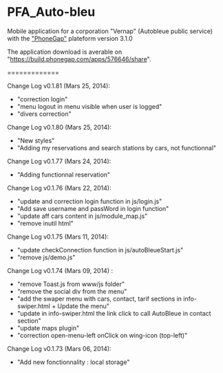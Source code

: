 PFA_Auto-bleu
=============
<p>Mobile application for a corporation "Vernap" (Autobleue public service) with the <a href="http://phonegap.com/">"PhoneGap"</a> plateform version 3.1.0</p>

The application download is averable on "https://build.phonegap.com/apps/576646/share".


=============

<p>Change Log v0.1.81 (Mars 25, 2014):
<ul>
    <li>"correction login"</li>
	<li>"menu logout in menu visible when user is logged"</li>
	<li>"divers correction"</li>
</ul></p>

<p>Change Log v0.1.80 (Mars 25, 2014):
<ul>
    <li>"New styles"</li>
	<li>"Adding my reservations and search stations by cars, not functionnal"</li>
</ul></p>

<p>Change Log v0.1.77 (Mars 24, 2014):
<ul>
    <li>"Adding functionnal reservation"</li>
</ul></p>

<p>Change Log v0.1.76 (Mars 22, 2014):
<ul>
    <li>"update and correction login function in js/login.js"</li>
	<li>"Add save username and passWord in login function"</li>
	<li>"update aff cars content in js/module_map.js"</li>
	<li>"remove inutil html"</li>
</ul></p>

<p>Change Log v0.1.75 (Mars 11, 2014):
<ul>
    <li>"update checkConnection function in js/autoBleueStart.js"</li>
	<li>"remove js/demo.js"</li>
</ul></p>
	
<p>Change Log v0.1.74 (Mars 09, 2014) : 
<ul>
	<li>"remove Toast.js from www/js folder"</li>
	<li>"remove the social div from the menu"</li>
	<li>"add the swaper menu with cars, contact, tarif sections in info-swiper.html + Update the menu"</li>
	<li>"update in info-swiper.html the link click to call AutoBleue in contact section"</li>
	<li>"update maps plugin"</li>
	<li>"correction open-menu-left onClick on wing-icon (top-left)"</li>
</ul></p>

<p>Change Log v0.1.73 (Mars 06, 2014):
<ul>
	<li>"Add new fonctionnality : local storage"</li>
</ul></p>
